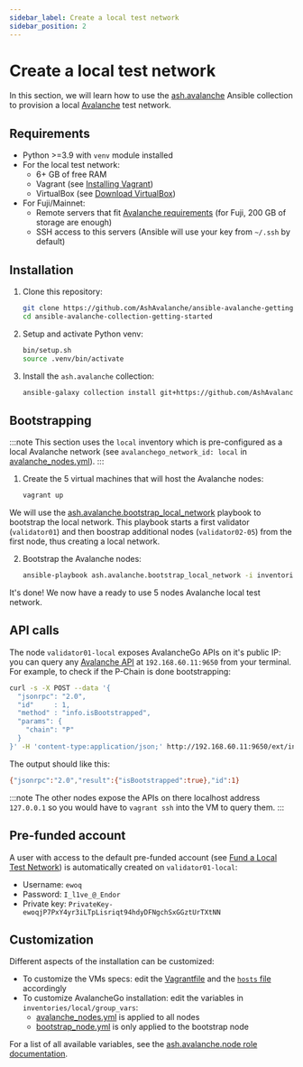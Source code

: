```yaml
---
sidebar_label: Create a local test network
sidebar_position: 2
---
```


# Create a local test network

In this section, we will learn how to use the [ash.avalanche](https://github.com/AshAvalanche/ansible-avalanche-collection) Ansible collection to provision a local [Avalanche](https://docs.avax.network/) test network.

## Requirements

- Python >=3.9 with `venv` module installed
- For the local test network:
  - 6+ GB of free RAM
  - Vagrant (see [Installing Vagrant](https://www.vagrantup.com/docs/installation))
  - VirtualBox (see [Download VirtualBox](https://www.virtualbox.org/wiki/Downloads))
- For Fuji/Mainnet:
  - Remote servers that fit [Avalanche requirements](https://docs.avax.network/build/tutorials/nodes-and-staking/run-avalanche-node#requirements) (for Fuji, 200 GB of storage are enough)
  - SSH access to this servers (Ansible will use your key from `~/.ssh` by default)

## Installation

1. Clone this repository:

   ```bash
   git clone https://github.com/AshAvalanche/ansible-avalanche-getting-started
   cd ansible-avalanche-collection-getting-started
   ```

2. Setup and activate Python venv:

   ```bash
   bin/setup.sh
   source .venv/bin/activate
   ```

3. Install the `ash.avalanche` collection:

   ```bash
   ansible-galaxy collection install git+https://github.com/AshAvalanche/ansible-avalanche-collection.git
   ```

## Bootstrapping

:::note
This section uses the `local` inventory which is pre-configured as a local Avalanche network (see `avalanchego_network_id: local` in [avalanche_nodes.yml](https://github.com/AshAvalanche/ansible-avalanche-getting-started/tree/main/inventories/local/group_vars/avalanche_nodes.yml#L5)).
:::

1. Create the 5 virtual machines that will host the Avalanche nodes:

   ```bash
   vagrant up
   ```

We will use the [ash.avalanche.bootstrap_local_network](https://github.com/AshAvalanche/ansible-avalanche-collection/blob/main/playbooks/bootstrap_local_network.yml) playbook to bootstrap the local network. This playbook starts a first validator (`validator01`) and then boostrap additional nodes (`validator02-05`) from the first node, thus creating a local network.

2. Bootstrap the Avalanche nodes:

   ```bash
   ansible-playbook ash.avalanche.bootstrap_local_network -i inventories/local
   ```

It's done! We now have a ready to use 5 nodes Avalanche local test network.

## API calls

The node `validator01-local` exposes AvalancheGo APIs on it's public IP: you can query any [Avalanche API](https://docs.avax.network/build/avalanchego-apis/) at `192.168.60.11:9650` from your terminal. For example, to check if the P-Chain is done bootstrapping:

```bash
curl -s -X POST --data '{
  "jsonrpc": "2.0",
  "id"     : 1,
  "method" : "info.isBootstrapped",
  "params": {
    "chain": "P"
  }
}' -H 'content-type:application/json;' http://192.168.60.11:9650/ext/info
```

The output should like this:

```bash
{"jsonrpc":"2.0","result":{"isBootstrapped":true},"id":1}
```

:::note
The other nodes expose the APIs on there localhost address `127.0.0.1` so you would have to `vagrant ssh` into the VM to query them.
:::

## Pre-funded account

A user with access to the default pre-funded account (see [Fund a Local Test Network](https://docs.avax.network/build/tutorials/platform/fund-a-local-test-network)) is automatically created on `validator01-local`:

- Username: `ewoq`
- Password: `I_l1ve_@_Endor`
- Private key: `PrivateKey-ewoqjP7PxY4yr3iLTpLisriqt94hdyDFNgchSxGGztUrTXtNN`

## Customization

Different aspects of the installation can be customized:

- To customize the VMs specs: edit the [Vagrantfile](https://github.com/AshAvalanche/ansible-avalanche-getting-started/tree/main/Vagrantfile) and the [`hosts` file](https://github.com/AshAvalanche/ansible-avalanche-getting-started/tree/main/inventories/local/hosts) accordingly
- To customize AvalancheGo installation: edit the variables in `inventories/local/group_vars`:
  - [avalanche_nodes.yml](https://github.com/AshAvalanche/ansible-avalanche-getting-started/tree/main/inventories/local/group_vars/avalanche_nodes.yml) is applied to all nodes
  - [bootstrap_node.yml](https://github.com/AshAvalanche/ansible-avalanche-getting-started/tree/main/inventories/local/group_vars/bootstrap_node.yml) is only applied to the bootstrap node

For a list of all available variables, see the [ash.avalanche.node role documentation](https://github.com/AshAvalanche/ansible-avalanche-collection/tree/main/roles/node).
